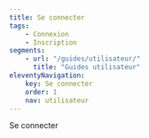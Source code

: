```yaml
---
title: Se connecter
tags:
    - Connexion
    - Inscription
segments:
    - url: "/guides/utilisateur/"
      title: "Guides utilisateur"
eleventyNavigation:
    key: Se connecter
    order: 1
    nav: utilisateur
---
```


Se connecter
